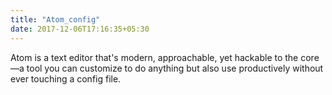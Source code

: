 ```yaml
---
title: "Atom_config"
date: 2017-12-06T17:16:35+05:30
---
```


Atom is a text editor that's modern, approachable, yet hackable to the core—a tool you can customize to do anything but also use productively without ever touching a config file.
